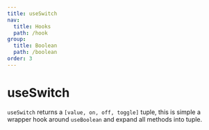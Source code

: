 ```yaml
---
title: useSwitch
nav:
  title: Hooks
  path: /hook
group:
  title: Boolean
  path: /boolean
order: 3
---
```


# useSwitch

`useSwitch` returns a `[value, on, off, toggle]` tuple, this is simple a wrapper hook around `useBoolean` and expand all methods into tuple.